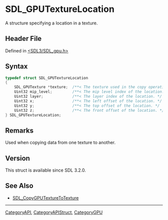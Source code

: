 # SDL_GPUTextureLocation

A structure specifying a location in a texture.

## Header File

Defined in [<SDL3/SDL_gpu.h>](https://github.com/libsdl-org/SDL/blob/main/include/SDL3/SDL_gpu.h)

## Syntax

```c
typedef struct SDL_GPUTextureLocation
{
    SDL_GPUTexture *texture;  /**< The texture used in the copy operation. */
    Uint32 mip_level;         /**< The mip level index of the location. */
    Uint32 layer;             /**< The layer index of the location. */
    Uint32 x;                 /**< The left offset of the location. */
    Uint32 y;                 /**< The top offset of the location. */
    Uint32 z;                 /**< The front offset of the location. */
} SDL_GPUTextureLocation;
```

## Remarks

Used when copying data from one texture to another.

## Version

This struct is available since SDL 3.2.0.

## See Also

- [SDL_CopyGPUTextureToTexture](SDL_CopyGPUTextureToTexture)






----
[CategoryAPI](CategoryAPI), [CategoryAPIStruct](CategoryAPIStruct), [CategoryGPU](CategoryGPU)

